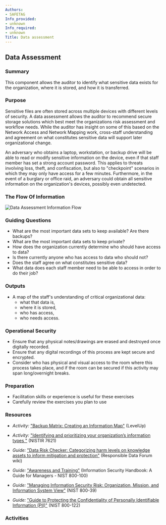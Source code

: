 ```yaml
---
Authors:
- SAFETAG
Info_provided:
- unknown
Info_required:
- unknown
Title: Data assessment
---
```


## Data Assessment

### Summary
This component allows the auditor to identify what sensitive data exists for the organization, where it is stored, and how it is transferred.

### Purpose
Sensitive files are often stored across multiple devices with different levels of security. A data assessment allows the auditor to recommend secure storage solutions which best meet the organizations risk assessment and workflow needs. While the auditor has insight on some of this based on the Network Access and Network Mapping work, cross-staff understanding and agreement on what constitutes sensitive data will support later organizational change.

An adversary who obtains a laptop, workstation, or backup drive will be able to read or modify sensitive information on the device, even if that staff member has set a strong account password. This applies to threats involving loss, theft, and confiscation, but also to "checkpoint" scenarios in which they may only have access for a few minutes. Furthermore, in the event of a burglary or office raid, an adversary could obtain all sensitive information on the organization's devices, possibly even undetected.


### The Flow Of Information
![Data Assessment Information Flow](images/info_flows/data_assessment.svg)

### Guiding Questions

* What are the most important data sets to keep available? Are there backups?
* What are the most important data sets to keep private?
* How does the organization currently determine who should have access to data?
* Is there currently anyone who has access to data who should not?
* Does the staff agree on what constitutes sensitive data?
* What data does each staff member need to be able to access in order to do their job?




### Outputs

  * A map of the staff's understanding of critical organizational data:
      * what that data is,
      * where it is stored, 
      * who has access, 
      * who needs access.

### Operational Security

  * Ensure that any physical notes/drawings are erased and destroyed once digitally recorded.
  * Ensure that any digital recordings of this process are kept secure and encrypted. 
  * Consider who has physical and visual access to the room where this process takes place, and if the room can be secured if this activity may span long/overnight breaks.

### Preparation

* Facilitation skills or experience is useful for these exercises
* Carefully review the exercises you plan to use




### Resources
<div class="greybox">


  * *Activity:* ["Backup Matrix: Creating an Information Map"](https://level-up.cc/curriculum/protecting-data/data-backup-basics/activity-discussion/data-backup-matrix-creating-information-map/) (LevelUp)

  * *Activity:* ["Identifying and prioritizing your organization’s
information types "](http://csrc.nist.gov/publications/nistir/ir7621/nistir-7621.pdf#page=18) (NISTIR 7621)

  * *Guide:* ["Data Risk Checker: Categorizing harm levels on knowledge assets to inform mitigation and protection"](https://wiki.responsibledata.io/Data_Risk_Checker) (Responsible Data Forum wiki)

  * *Guide:* ["Awareness and Training"](http://csrc.nist.gov/publications/nistpubs/800-100/SP800-100-Mar07-2007.pdf) (Information Security Handbook: A Guide for Managers - NIST 800-100)

  * *Guide:* ["Managing Information Security Risk: Organization, Mission, and Information System View"](http://csrc.nist.gov/publications/nistpubs/800-39/SP800-39-final.pdf) (NIST 800-39)

  * *Guide:* ["Guide to Protecting the Confidentiality of Personally Identifiable Information (PII)"](http://csrc.nist.gov/publications/nistpubs/800-122/sp800-122.pdf) (NIST 800-122)
</div>

### Activities